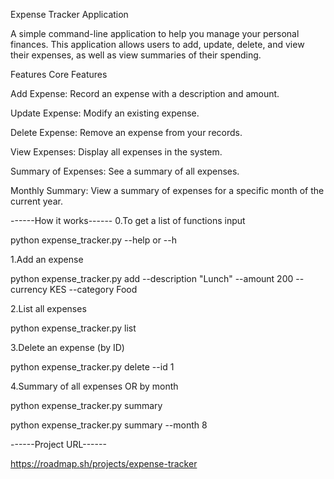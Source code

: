 Expense Tracker Application

A simple command-line application to help you manage your personal finances. This application allows users to add, update, delete, and view their expenses, as well as view summaries of their spending.

Features
Core Features

Add Expense: Record an expense with a description and amount.

Update Expense: Modify an existing expense.

Delete Expense: Remove an expense from your records.

View Expenses: Display all expenses in the system.

Summary of Expenses: See a summary of all expenses.

Monthly Summary: View a summary of expenses for a specific month of the current year.

------How it works------
0.To get a list of functions input 

python expense_tracker.py --help or --h

1.Add an expense

python expense_tracker.py add --description "Lunch" --amount 200 --currency KES --category Food

2.List all expenses

python expense_tracker.py list

3.Delete an expense (by ID)

python expense_tracker.py delete --id 1

4.Summary of all expenses OR by month

python expense_tracker.py summary

python expense_tracker.py summary --month 8



------Project URL------

https://roadmap.sh/projects/expense-tracker
